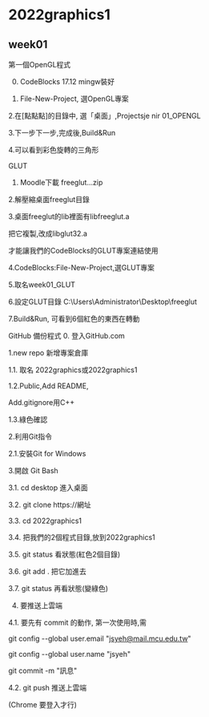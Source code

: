 # 2022graphics1
## week01 
第一個OpenGL程式



0. CodeBlocks 17.12 mingw裝好

1. File-New-Project, 選OpenGL專案

2.在[點點點]的目錄中, 選「桌面」,Projectsje nir 01_OPENGL




3.下一步下一步,完成後,Build&Run

4.可以看到彩色旋轉的三角形






GLUT
1. Moodle下載 freeglut...zip

2.解壓縮桌面freeglut目錄

3.桌面freeglut的lib裡面有libfreeglut.a

把它複製,改成libglut32.a

才能讓我們的CodeBlocks的GLUT專案連結使用

4.CodeBlocks:File-New-Project,選GLUT專案

5.取名week01_GLUT

6.設定GLUT目錄 C:\Users\Administrator\Desktop\freeglut

7.Build&Run, 可看到6個紅色的東西在轉動

 




GitHub 備份程式
0. 登入GitHub.com

1.new repo 新增專案倉庫

1.1. 取名 2022graphics或2022graphics1

1.2.Public,Add README,

Add.gitignore用C++

1.3.綠色確認

2.利用Git指令

2.1.安裝Git for Windows

3.開啟 Git Bash

3.1. cd desktop 進入桌面

3.2. git clone https://網址

3.3. cd 2022graphics1

3.4. 把我們的2個程式目錄,放到2022graphics1

3.5. git status 看狀態(紅色2個目錄)

3.6. git add . 把它加進去

3.7. git status 再看狀態(變綠色)



4. 要推送上雲端

4.1. 要先有 commit 的動作, 第一次使用時,需



git config --global user.email "jsyeh@mail.mcu.edu.tw"

git config --global user.name "jsyeh"



git commit -m "訊息"



4.2. git push 推送上雲端

(Chrome 要登入才行)
